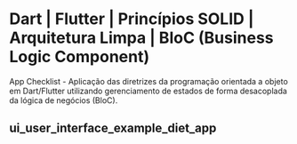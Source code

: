 # Dart | Flutter | Princípios SOLID | Arquitetura Limpa | BloC (Business Logic Component)

App Checklist - Aplicação das diretrizes da programação orientada a objeto em Dart/Flutter utilizando gerenciamento de estados de forma desacoplada da lógica de negócios (BloC).

## ui_user_interface_example_diet_app
